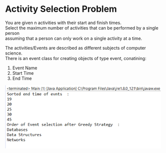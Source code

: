 <h1> Activity Selection Problem </h1> 
You are given n activities with their start and finish times. <br>
Select the maximum number of activities that can be performed by a single person<br>
assuming that a person can only work on a single activity at a time.<br>

The activities/Events are described as different subjects of computer science. <br>
There is an event class for creating objects of type event, conatining: <br>
1. Event Name <br>
2. Start Time <br>
3. End Time <br>



![alt text](https://github.com/svishrut93/Geeks-for-Geeks/blob/master/Activity%20Selection%20-%20Greedy%20Technique/Activity%20Selection.PNG)



